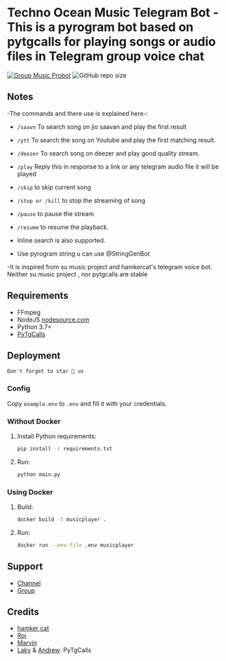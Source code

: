 # Techno Ocean Music Telegram Bot - This is a pyrogram bot based on pytgcalls for playing songs or audio files in Telegram group voice chat
[![Group Music Probot](https://telegra.ph/file/8262082f0ab2c5d7ca2fb.png)](https://t.me/devilcodes_inc)
![GitHub repo size](https://img.shields.io/github/repo-size/edguru/devilsmusic)

## Notes
-The commands and there use is explained here-:
- `/saavn` To search song on jio saavan and play the first result 
- `/ytt` To search the song on Youtube and play the first matching result.
- `/deezer` To search song on deezer and play good quality stream.
- `/play` Reply this in response to a link or any telegram audio file it will be played 
- `/skip` to skip current song 
- `/stop or /kill` to stop the streaming of song 
- `/pause` to pause the stream 
- `/resume` to resume the playback. 
- Inline search is also supported.

- Use pyrogram string u can use @StringGenBot

-It is inspired from su music project and hamkercat's telegram voice bot.
Neither su music project , nor pytgcalls are stable

## Requirements

- FFmpeg
- NodeJS [nodesource.com](https://nodesource.com/)
- Python 3.7+
- [PyTgCalls](https://github.com/pytgcalls/pytgcalls)

## Deployment
` Don't forget to star 🌟 us `
### Config

Copy `example.env` to `.env` and fill it with your credentials.

### Without Docker

1. Install Python requirements:
   ```bash
   pip install -r requirements.txt
   ```
2. Run:
   ```bash
   python main.py
   ```

### Using Docker

1. Build:
   ```bash
   docker build -t musicplayer .
   ```
2. Run:
   ```bash
   docker run --env-file .env musicplayer
   ```

## Support
- [Channel](https://t.me/Techno_Ocean)
- [Group](https://t.me/Cutiepii_Support)
## Credits
- [hamker cat](https://github.com/thehamkercat/Telegram_VC_Bot)
- [Roj](https://github.com/rojserbest)
- [Marvin](https://github.com/BlackStoneReborn)
- [Laky](https://github.com/Laky-64) & [Andrew](https://github.com/AndrewLaneX): PyTgCalls
